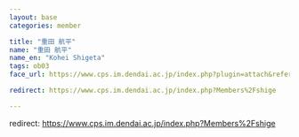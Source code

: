 ```yaml
---
layout: base
categories: member

title: "重田 航平"
name: "重田 航平"
name_en: "Kohei Shigeta"
tags: ob03
face_url: https://www.cps.im.dendai.ac.jp/index.php?plugin=attach&refer=Members&openfile=shige.JPG

redirect: https://www.cps.im.dendai.ac.jp/index.php?Members%2Fshige

---
```


redirect: https://www.cps.im.dendai.ac.jp/index.php?Members%2Fshige
